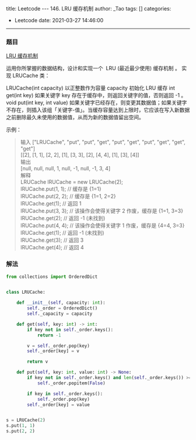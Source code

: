 title: Leetcode --- 146. LRU 缓存机制
author: _Tao
tags: []
categories:
  - Leetcode
date: 2021-03-27 14:46:00
---
### 题目

[LRU 缓存机制](https://leetcode-cn.com/problems/lru-cache)

运用你所掌握的数据结构，设计和实现一个  LRU (最近最少使用) 缓存机制 。
实现 LRUCache 类：

LRUCache(int capacity) 以正整数作为容量 capacity 初始化 LRU 缓存
int get(int key) 如果关键字 key 存在于缓存中，则返回关键字的值，否则返回 -1 。
void put(int key, int value) 如果关键字已经存在，则变更其数据值；如果关键字不存在，则插入该组「关键字-值」。当缓存容量达到上限时，它应该在写入新数据之前删除最久未使用的数据值，从而为新的数据值留出空间。

示例：
> 输入
["LRUCache", "put", "put", "get", "put", "get", "put", "get", "get", "get"] <br/>
[[2], [1, 1], [2, 2], [1], [3, 3], [2], [4, 4], [1], [3], [4]] <br/>
输出 <br/>
[null, null, null, 1, null, -1, null, -1, 3, 4] <br/>
解释 <br/>
LRUCache lRUCache = new LRUCache(2);<br/>
lRUCache.put(1, 1); // 缓存是 {1=1}<br/>
lRUCache.put(2, 2); // 缓存是 {1=1, 2=2}<br/>
lRUCache.get(1);    // 返回 1<br/>
lRUCache.put(3, 3); // 该操作会使得关键字 2 作废，缓存是 {1=1, 3=3}<br/>
lRUCache.get(2);    // 返回 -1 (未找到)<br/>
lRUCache.put(4, 4); // 该操作会使得关键字 1 作废，缓存是 {4=4, 3=3}<br/>
lRUCache.get(1);    // 返回 -1 (未找到)<br/>
lRUCache.get(3);    // 返回 3<br/>
lRUCache.get(4);    // 返回 4<br/>


### 解法
```python
from collections import OrderedDict


class LRUCache:

    def __init__(self, capacity: int):
        self._order = OrderedDict()
        self._capacity = capacity

    def get(self, key: int) -> int:
        if key not in self._order.keys():
            return -1

        v = self._order.pop(key)
        self._order[key] = v

        return v

    def put(self, key: int, value: int) -> None:
        if key not in self._order.keys() and len(self._order.keys()) >= self._capacity:
            self._order.popitem(False)

        if key in self._order.keys():
            self._order.pop(key)
        self._order[key] = value


s = LRUCache(2)
s.put(1, 1)
s.put(2, 2)

```